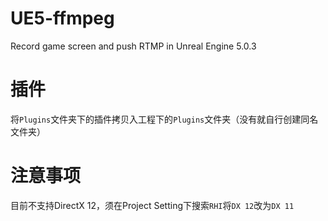 # UE5-ffmpeg
Record game screen and push RTMP in Unreal Engine 5.0.3

# 插件
将`Plugins`文件夹下的插件拷贝入工程下的`Plugins`文件夹（没有就自行创建同名文件夹）

# 注意事项
目前不支持DirectX 12，须在Project Setting下搜索`RHI`将`DX 12`改为`DX 11`
